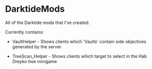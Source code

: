 # DarktideMods
All of the Darktide mods that I've created.

Currently contains:
* VaultHelper - Shows clients which 'Vaults' contain side objectives generated by the server

* TreeScan_Helper - Shows clients which target to select in the Hab Dreyko tree minigame
